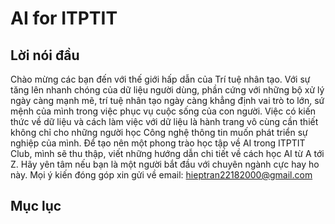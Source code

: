 # AI for ITPTIT

## Lời nói đầu

Chào mừng các bạn đến với thế giới hấp dẫn của Trí tuệ nhân tạo. Với sự tăng lên nhanh chóng của dữ liệu người dùng, phần cứng với những bộ xử lý ngày càng mạnh mẽ, trí tuệ nhân tạo ngày càng khẳng định vai trò to lớn, sứ mệnh của mình trong việc phục vụ cuộc sống của con người.
Việc có kiến thức về dữ liệu và cách làm việc với dữ liệu là hành trang vô cùng cần thiết không chỉ cho những người học Công nghệ thông tin muốn phát triển sự nghiệp của mình. Để tạo nên một phong trào học tập về AI trong ITPTIT Club, mình sẽ thu thập, viết những hướng dẫn chi tiết về cách học AI từ A tới Z. Hãy yên tâm nếu bạn là một người bắt đầu với chuyên ngành cực hay ho này. 
Mọi ý kiến đóng góp xin gửi về email: hieptran22182000@gmail.com


## Mục lục
